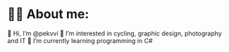 # 👨‍💻 About me:
👋 Hi, I’m @pekvvi
👀 I’m interested in cycling, graphic design, photography and IT
🌱 I’m currently learning programming in C#

<!---
pekvvi/pekvvi is a ✨ special ✨ repository because its `README.md` (this file) appears on your GitHub profile.
You can click the Preview link to take a look at your changes.
--->
